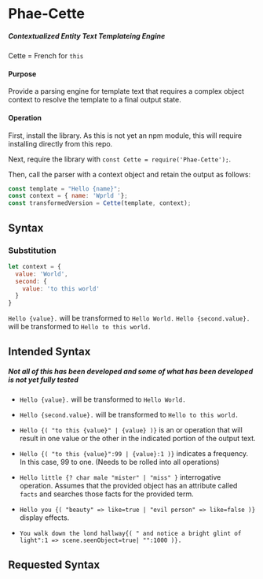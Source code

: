 # Phae-Cette #
##### Contextualized Entity Text Templateing Engine #####
Cette = French for `this`

#### Purpose ####
Provide a parsing engine for template text that requires a complex object context to resolve the template to a final output state.

#### Operation ####
First, install the library. As this is not yet an npm module, this will require installing directly from this repo.

Next, require the library with `const Cette = require('Phae-Cette');`.

Then, call the parser with a context object and retain the output as follows:

```javascript
const template = "Hello {name}";
const context = { name: 'Wprld '};
const transformedVersion = Cette(template, context);
```

## Syntax ##
### Substitution ###
```javascript
let context = {
  value: 'World',
  second: {
    value: 'to this world'
  }
}
```
`Hello {value}.` will be transformed to `Hello World.`
`Hello {second.value}.` will be transformed to `Hello to this world.`

## Intended Syntax ##
##### Not all of this has been developed and some of what has been developed is not yet fully tested #####

* `Hello {value}.` will be transformed to `Hello World.`
* `Hello {second.value}.` will be transformed to `Hello to this world.`
* `Hello {( "to this {value}" | {value} )}` is an or operation that will result in one value or the other in the indicated portion of the output text.
* `Hello {( "to this {value}":99 | {value}:1 )}` indicates a frequency. In this case, 99 to one. (Needs to be rolled into all operations)
* `Hello little {? char male "mister" | "miss" }` interrogative operation. Assumes that the provided object has an attribute called `facts` and searches those facts for the provided term.
* `Hello you {( "beauty" => like=true | "evil person" => like=false )}` display effects. 

* `You walk down the lond hallway{( " and notice a bright glint of light":1 => scene.seenObject=true| "":1000 )}.`

## Requested Syntax ##

